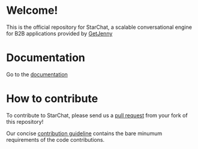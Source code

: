 # Welcome!

This is the official repository for StarChat, a scalable conversational engine for B2B applications provided by [GetJenny](https://getjenny.com)

# Documentation

Go to the [documentation](https://getjenny.github.io/starchat-doc/)

# How to contribute

To contribute to StarChat, please send us a [pull request](https://help.github.com/articles/using-pull-requests/#fork--pull) 
from your fork of this repository!

Our concise [contribution guideline](https://github.com/GetJenny/starchat/blob/master/CONTRIBUTING.md) contains the bare
minumum requirements of the code contributions.

